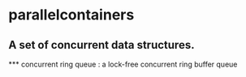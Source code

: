 # parallelcontainers
## A set of concurrent data structures.
*** concurrent ring queue : a lock-free concurrent ring buffer queue
